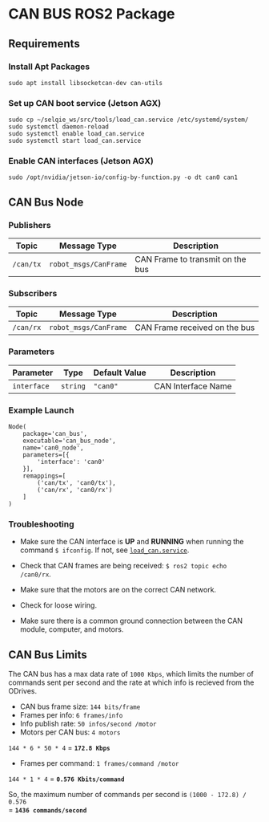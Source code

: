 # CAN BUS ROS2 Package

## Requirements
### Install Apt Packages
```
sudo apt install libsocketcan-dev can-utils
```
### Set up CAN boot service (Jetson AGX)
```
sudo cp ~/selqie_ws/src/tools/load_can.service /etc/systemd/system/
sudo systemctl daemon-reload
sudo systemctl enable load_can.service
sudo systemctl start load_can.service
```
### Enable CAN interfaces (Jetson AGX)
```
sudo /opt/nvidia/jetson-io/config-by-function.py -o dt can0 can1
```

## CAN Bus Node

### Publishers

| Topic | Message Type | Description |
| ----- | ------------ | ----------- |
| `/can/tx` | `robot_msgs/CanFrame` | CAN Frame to transmit on the bus |

### Subscribers 

| Topic | Message Type | Description |
| ----- | ------------ | ----------- |
| `/can/rx` | `robot_msgs/CanFrame` | CAN Frame received on the bus |

### Parameters

| Parameter | Type | Default Value | Description |
| --------- | ---- | ------------- | ----------- |
| `interface` | `string` | `"can0"` | CAN Interface Name |

### Example Launch

```
Node(
    package='can_bus',
    executable='can_bus_node',
    name='can0_node',
    parameters=[{
        'interface': 'can0'
    }],
    remappings=[
        ('can/tx', 'can0/tx'),
        ('can/rx', 'can0/rx')
    ]
)
```

### Troubleshooting

- Make sure the CAN interface is **UP** and **RUNNING** when running the command `$ ifconfig`. If not, see [`load_can.service`](../tools/load_can.service).

- Check that CAN frames are being received: `$ ros2 topic echo /can0/rx`.

- Make sure that the motors are on the correct CAN network.

- Check for loose wiring.

- Make sure there is a common ground connection between the CAN module, computer, and motors.

## CAN Bus Limits

The CAN bus has a max data rate of `1000 Kbps`, which limits the number of commands sent per second and the rate at which info is recieved from the ODrives.

- CAN bus frame size: `144 bits/frame`
- Frames per info: `6 frames/info`
- Info publish rate: `50 infos/second /motor`
- Motors per CAN bus: `4 motors`

`144 * 6 * 50 * 4` = **`172.8 Kbps`**

- Frames per command: `1 frames/command /motor`

`144 * 1 * 4` = **`0.576 Kbits/command`**

So, the maximum number of commands per second is
`(1000 - 172.8) / 0.576` \
= **`1436 commands/second`**